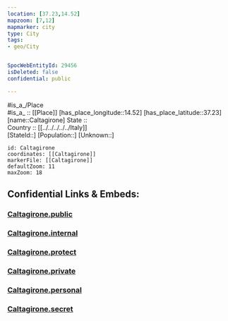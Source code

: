 ```yaml
---
location: [37.23,14.52] 
mapzoom: [7,12] 
mapmarker: city 
type: City
tags:
- geo/City


SpocWebEntityId: 29456
isDeleted: false
confidential: public

---
```

#is_a_/Place  
#is_a_ :: [[Place]] 
[has_place_longitude::14.52] 
[has_place_latitude::37.23] 
[name::Caltagirone] 
State ::  
Country :: [[../../../../../Italy]]  
[StateId::] 
[Population::] 
[Unknown::] 


```leaflet
id: Caltagirone
coordinates: [[Caltagirone]] 
markerFile: [[Caltagirone]] 
defaultZoom: 11 
maxZoom: 18
```


## Confidential Links & Embeds: 

### [Caltagirone.public](/_public/\Earth\Continent\Europe\Europe~South\Italy\regions~Italy\Sicily\Catania\CityCaltagirone.public.md) 

### [Caltagirone.internal](/_internal/\Earth\Continent\Europe\Europe~South\Italy\regions~Italy\Sicily\Catania\CityCaltagirone.internal.md) 

### [Caltagirone.protect](/_protect/\Earth\Continent\Europe\Europe~South\Italy\regions~Italy\Sicily\Catania\CityCaltagirone.protect.md) 

### [Caltagirone.private](/_private/\Earth\Continent\Europe\Europe~South\Italy\regions~Italy\Sicily\Catania\CityCaltagirone.private.md) 

### [Caltagirone.personal](/_personal/\Earth\Continent\Europe\Europe~South\Italy\regions~Italy\Sicily\Catania\CityCaltagirone.personal.md) 

### [Caltagirone.secret](/_secret/\Earth\Continent\Europe\Europe~South\Italy\regions~Italy\Sicily\Catania\CityCaltagirone.secret.md)

